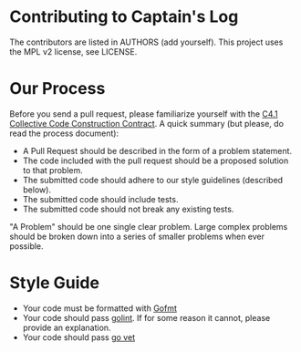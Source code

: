 # Contributing to Captain's Log 

The contributors are listed in AUTHORS (add yourself). This project uses the MPL v2 license, see LICENSE.

# Our Process
Before you send a pull request, please familiarize yourself with the [C4.1 Collective Code Construction Contract](http://rfc.zeromq.org/spec:22). A quick summary (but please, do read the process document):
* A Pull Request should be described in the form of a problem statement.
* The code included with the pull request should be a proposed solution to that problem.
* The submitted code should adhere to our style guidelines (described below).
* The submitted code should include tests.
* The submitted code should not break any existing tests.

"A Problem" should be one single clear problem. Large complex problems should be broken down into a series of smaller problems when ever possible.

# Style Guide
* Your code must be formatted with [Gofmt](https://blog.golang.org/go-fmt-your-code)
* Your code should pass [golint](https://github.com/golang/lint). If for some reason it cannot, please provide an explanation.
* Your code should pass [go vet](https://golang.org/cmd/vet/)


